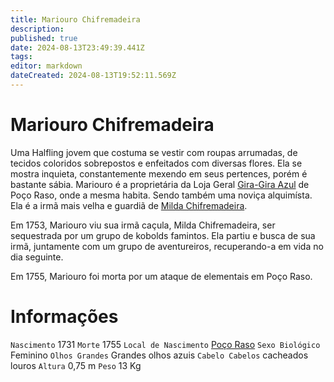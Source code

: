 ```yaml
---
title: Mariouro Chifremadeira
description: 
published: true
date: 2024-08-13T23:49:39.441Z
tags: 
editor: markdown
dateCreated: 2024-08-13T19:52:11.569Z
---
```


<!-- SUBTITLE: A quick summary of Mariouro Chifremadeira -->

# Mariouro Chifremadeira
Uma Halfling jovem que costuma se vestir com roupas arrumadas, de tecidos coloridos sobrepostos e enfeitados com diversas flores. Ela se mostra inquieta, constantemente mexendo em seus pertences, porém é bastante sábia. Mariouro é a proprietária da Loja Geral [Gira-Gira Azul](/lugares/plano-material/drafeon/sudeste-de-drafeon/poco-raso-vilarejo/gira-gira-azul#gira-gira-azul) de Poço Raso, onde a mesma habita. Sendo também uma noviça alquimísta.  Ela é a irmã mais velha e guardiã de [Milda Chifremadeira](/individuos/milda-chifremadeira#milda-chifremadeira).

Em 1753, Mariouro viu sua irmã caçula, Milda Chifremadeira, ser sequestrada por um grupo de kobolds famintos. Ela partiu e busca de sua irmã, juntamente com um grupo de aventureiros, recuperando-a em vida no dia seguinte.

Em 1755, Mariouro foi morta por um ataque de elementais em Poço Raso.

# Informações
`Nascimento` 1731
`Morte` 1755
`Local de Nascimento` [Poço Raso](/lugares/plano-material/drafeon/sudeste-de-drafeon/poco-raso-vilarejo#poco-raso)
`Sexo Biológico` Feminino
`Olhos Grandes` Grandes olhos azuis
`Cabelo Cabelos` cacheados louros
`Altura` 0,75 m
`Peso` 13 Kg